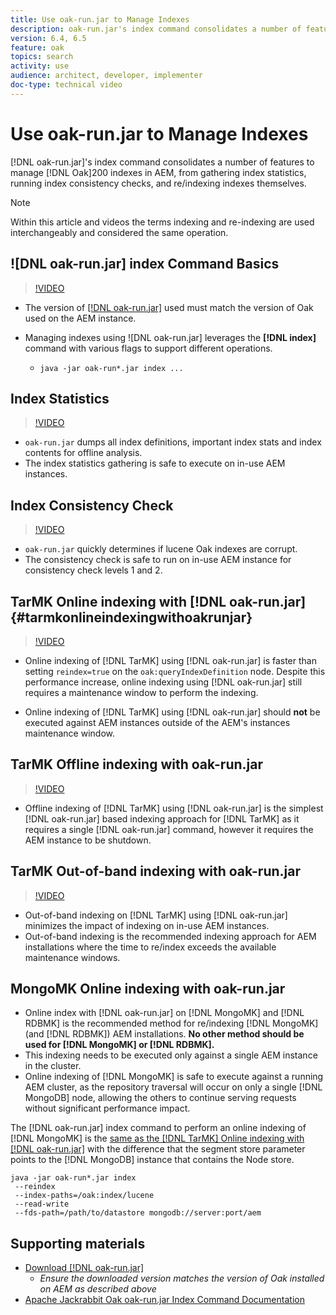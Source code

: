 ```yaml
---
title: Use oak-run.jar to Manage Indexes
description: oak-run.jar's index command consolidates a number of features to manage Oak indexes in AEM, from gathering index statistics, running index consistency checks, and re/indexing indexes themselves.
version: 6.4, 6.5
feature: oak
topics: search
activity: use
audience: architect, developer, implementer
doc-type: technical video
---
```


# Use oak-run.jar to Manage Indexes

[!DNL oak-run.jar]'s index command consolidates a number of features to manage [!DNL Oak]200 indexes in AEM, from gathering index statistics, running index consistency checks, and re/indexing indexes themselves.

>[!NOTE]
>
>Within this article and videos the terms indexing and re-indexing are used interchangeably and considered the same operation.

## ![DNL oak-run.jar] index Command Basics

>[!VIDEO](https://video.tv.adobe.com/v/21475/?quality=9&learn=on)

* The version of [[!DNL oak-run.jar]](https://repository.apache.org/service/local/artifact/maven/redirect?r=releases&g=org.apache.jackrabbit&a=oak-run&v=1.8.0) used must match the version of Oak used on the AEM instance.
* Managing indexes using ![DNL oak-run.jar] leverages the **[!DNL index]** command with various flags to support different operations.

    * `java -jar oak-run*.jar index ...`

## Index Statistics

>[!VIDEO](https://video.tv.adobe.com/v/21477/?quality=12&learn=on)

* `oak-run.jar` dumps all index definitions, important index stats and index contents for offline analysis.
* The index statistics gathering is safe to execute on in-use AEM instances.

## Index Consistency Check

>[!VIDEO](https://video.tv.adobe.com/v/21476/?quality=12&learn=on)

* `oak-run.jar` quickly determines if lucene Oak indexes are corrupt.
* The consistency check is safe to run on in-use AEM instance for consistency check levels 1 and 2.

## TarMK Online indexing with [!DNL oak-run.jar] {#tarmkonlineindexingwithoakrunjar}

>[!VIDEO](https://video.tv.adobe.com/v/21479/?quality=12&learn=on)

* Online indexing of [!DNL TarMK] using [!DNL oak-run.jar] is faster than setting `reindex=true` on the `oak:queryIndexDefinition` node. Despite this performance increase, online indexing using [!DNL oak-run.jar] still requires a maintenance window to perform the indexing.

* Online indexing of [!DNL TarMK] using [!DNL oak-run.jar] should **not** be executed against AEM instances outside of the AEM's instances maintenance window.

## TarMK Offline indexing with oak-run.jar

>[!VIDEO](https://video.tv.adobe.com/v/21478/?quality=12&learn=on)

* Offline indexing of [!DNL TarMK] using [!DNL oak-run.jar] is the simplest [!DNL oak-run.jar] based indexing approach for [!DNL TarMK] as it requires a single [!DNL oak-run.jar] command, however it requires the AEM instance to be shutdown.

## TarMK Out-of-band indexing with oak-run.jar

>[!VIDEO](https://video.tv.adobe.com/v/21480/?quality=12&learn=on)

* Out-of-band indexing on [!DNL TarMK] using [!DNL oak-run.jar] minimizes the impact of indexing on in-use AEM instances.
* Out-of-band indexing is the recommended indexing approach for AEM installations where the time to re/index exceeds the available maintenance windows.

## MongoMK Online indexing with oak-run.jar

* Online index with [!DNL oak-run.jar] on [!DNL MongoMK] and [!DNL RDBMK] is the recommended method for re/indexing [!DNL MongoMK] (and [!DNL RDBMK]) AEM installations. **No other method should be used for [!DNL MongoMK] or [!DNL RDBMK].**
* This indexing needs to be executed only against a single AEM instance in the cluster.
* Online indexing of [!DNL MongoMK] is safe to execute against a running AEM cluster, as the repository traversal will occur on only a single [!DNL MongoDB] node, allowing the others to continue serving requests without significant performance impact.

The [!DNL oak-run.jar] index command to perform an online indexing of [!DNL MongoMK] is the [same as the [!DNL TarMK] Online indexing with [!DNL oak-run.jar]](#tarmkonlineindexingwithoakrunjar) with the difference that the segment store parameter points to the [!DNL MongoDB] instance that contains the Node store.

```
java -jar oak-run*.jar index
 --reindex
 --index-paths=/oak:index/lucene
 --read-write
 --fds-path=/path/to/datastore mongodb://server:port/aem
```

## Supporting materials

* [Download [!DNL oak-run.jar]](https://repository.apache.org/#nexus-search;gav~org.apache.jackrabbit~oak-run~~~~kw,versionexpand)
    * *Ensure the downloaded version matches the version of Oak installed on AEM as described above*
* [Apache Jackrabbit Oak oak-run.jar Index Command Documentation](https://jackrabbit.apache.org/oak/docs/query/oak-run-indexing.html)
